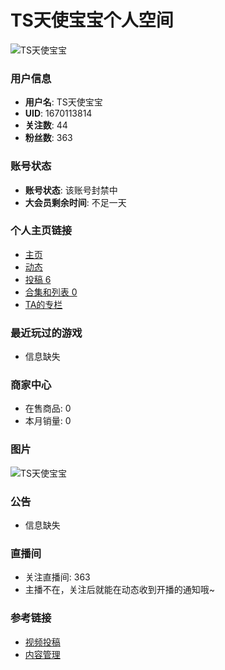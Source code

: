 # TS天使宝宝个人空间

![TS天使宝宝](//i2.hdslb.com/bfs/face/2fff8105e7d63ad33221879b197ab3bc747013e8.jpg@240w_240h_1c_1s_!web-avatar-space-header.avif)

### 用户信息
- **用户名**: TS天使宝宝
- **UID**: 1670113814
- **关注数**: 44
- **粉丝数**: 363

### 账号状态
- **账号状态**: 该账号封禁中
- **大会员剩余时间**: 不足一天

### 个人主页链接
- [主页](/1670113814)
- [动态](/1670113814/dynamic)
- [投稿 6](/1670113814/video)
- [合集和列表 0](/1670113814/channel/series)
- [TA的专栏](/1670113814/article)

### 最近玩过的游戏
- 信息缺失

### 商家中心
- 在售商品: 0
- 本月销量: 0

### 图片
![TS天使宝宝](//i2.hdslb.com/bfs/face/2fff8105e7d63ad33221879b197ab3bc747013e8.jpg@24w_24h_1c_!web-space-channel-video.webp)

### 公告
- 信息缺失

### 直播间
- 关注直播间: 363
- 主播不在，关注后就能在动态收到开播的通知哦~

### 参考链接
- [视频投稿](https://member.bilibili.com/platform/upload/video/frame)
- [内容管理](https://member.bilibili.com/platform/upload-manager/article)
<!-- tcd_original_link https://space.bilibili.com/1670113814/ -->
